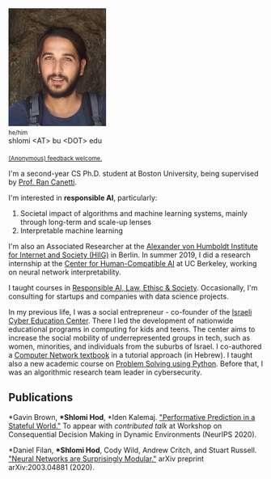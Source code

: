 <img class="profile-photo" src="static/images/profile.png" />

<div class="contact">
    <small>he/him</small>
    <br />
    <i class="fas fa-envelope fa-2x"></i> shlomi &lt;AT&gt; bu &lt;DOT&gt; edu
    <br />
    <a href="https://scholar.google.com/citations?user=s_WPt74AAAAJ"><i class="ai ai-google-scholar-square ai-2x"></i></a>
    <a href="https://www.linkedin.com/in/shlomi-hod/"><i class="fab fa-linkedin fa-2x"></i></a>
    <a href="https://github.com/shlomihod"><i class="fab fa-github fa-2x"></i></a>
    <br />
    <small><a href="https://www.admonymous.co/shlomi">(Anonymous) feedback welcome.</a></small>
</div>

I'm a second-year CS Ph.D. student at Boston University, being supervised by [Prof. Ran Canetti](http://www.bu.edu/cs/profiles/ran-canetti/). 

I'm interested in **responsible AI**, particularly:
1. Societal impact of algorithms and machine learning systems, mainly through long-term and scale-up lenses
2. Interpretable machine learning

I'm also an Associated Researcher at the [Alexander von Humboldt Institute for Internet and Society (HIIG)](https://www.hiig.de/en/) in Berlin. In summer 2019, I did a research internship at the [Center for Human-Compatible AI](https://humancompatible.ai/) at UC Berkeley, working on neural network interpretability. 

I taught courses in [Responsible AI, Law, Ethisc & Society](https://learn.responsibly.ai/). Occasionally, I'm consulting for startups and companies with data science projects.

In my previous life, I was a social entrepreneur - co-founder of the [Israeli Cyber Education Center](https://cyber.org.il/about-us-eng/). There I led the development of nationwide educational programs in computing for kids and teens. The center aims to increase the social mobility of underrepresented groups in tech, such as women, minorities, and individuals from the suburbs of Israel. I co-authored a [Computer Network textbook](https://data.cyber.org.il/networks/networks.pdf) in a tutorial approach (in Hebrew).  I taught also a new academic course on [Problem Solving using Python](https://problemsolving.io/).
Before that, I was an algorithmic research team leader in cybersecurity.


## Publications

\*Gavin Brown, **\*Shlomi Hod**, \*Iden Kalemaj. ["Performative Prediction in a Stateful World."](https://arxiv.org/abs/2011.03885) To appear with *contributed talk* at Workshop on Consequential Decision Making
in Dynamic Environments (NeurIPS 2020).


\*Daniel Filan, **\*Shlomi Hod**, Cody Wild, Andrew Critch, and Stuart Russell. ["Neural Networks are Surprisingly Modular."](https://arxiv.org/abs/2003.04881) arXiv preprint arXiv:2003.04881 (2020).

